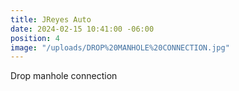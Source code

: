 ```yaml
---
title: JReyes Auto
date: 2024-02-15 10:41:00 -06:00
position: 4
image: "/uploads/DROP%20MANHOLE%20CONNECTION.jpg"
---
```


Drop manhole connection